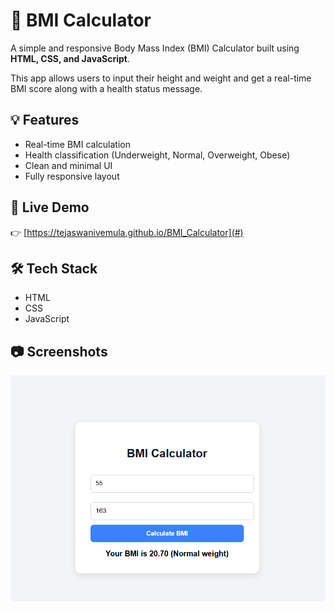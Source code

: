 
# 🧮 BMI Calculator

A simple and responsive Body Mass Index (BMI) Calculator built using **HTML, CSS, and JavaScript**.

This app allows users to input their height and weight and get a real-time BMI score along with a health status message.

## 💡 Features

- Real-time BMI calculation
- Health classification (Underweight, Normal, Overweight, Obese)
- Clean and minimal UI
- Fully responsive layout

## 🚀 Live Demo

👉 [https://tejaswanivemula.github.io/BMI_Calculator](#) <!-- Replace with your GitHub Pages link after hosting -->

## 🛠️ Tech Stack

- HTML
- CSS
- JavaScript

## 📷 Screenshots
![alt text](<Screenshot (5)-1.png>)

